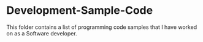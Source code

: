 # Development-Sample-Code

This folder contains a list of programming code samples that I have worked on as a Software developer.

